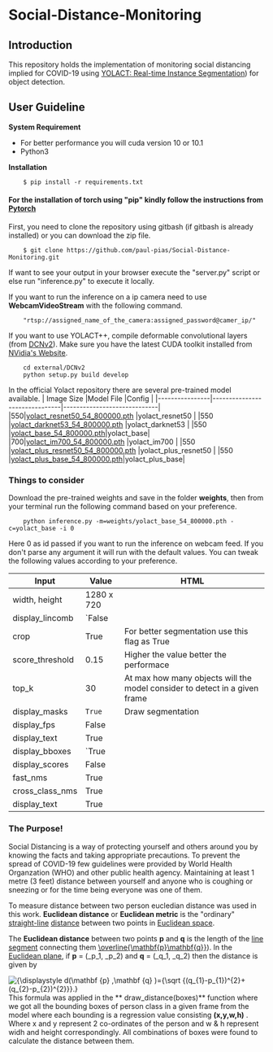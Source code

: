 # Social-Distance-Monitoring

## Introduction
This repository holds the implementation of monitoring social distancing implied for COVID-19 using  [YOLACT: Real-time Instance Segmentation](https://arxiv.org/abs/1904.02689)) for object detection. 

## User Guideline
**System Requirement**
- For better performance you will cuda version 10 or 10.1
 - Python3

**Installation**
```
    $ pip install -r requirements.txt
 ```
 #### For the installation of torch using "pip" kindly follow the instructions from [Pytorch](https://pytorch.org/)

First, you need to clone the repository using gitbash (if gitbash is already installed) or you can download the zip file.
```
    $ git clone https://github.com/paul-pias/Social-Distance-Monitoring.git
```

If want to see your output in your browser execute the "server.py" script or else run "inference.py" to execute it locally.

If you want to run the inference on a ip camera need to use **WebcamVideoStream** with the following command. 
```
    "rtsp://assigned_name_of_the_camera:assigned_password@camer_ip/"
```
If you want to use YOLACT++, compile deformable convolutional layers (from [DCNv2](https://github.com/CharlesShang/DCNv2/tree/pytorch_1.0)). Make sure you have the latest CUDA toolkit installed from [NVidia's Website](https://developer.nvidia.com/cuda-toolkit).
```
    cd external/DCNv2
    python setup.py build develop
```

In the official Yolact repository there are several pre-trained model available.
|    Image Size            |Model File                         |Config                         |
|----------------|-------------------------------|-----------------------------|
|550|[yolact_resnet50_54_800000.pth](https://drive.google.com/file/d/1yp7ZbbDwvMiFJEq4ptVKTYTI2VeRDXl0/view?usp=sharing)            |yolact_resnet50            |
|550          |[yolact_darknet53_54_800000.pth](https://drive.google.com/file/d/1dukLrTzZQEuhzitGkHaGjphlmRJOjVnP/view?usp=sharing)           |yolact_darknet53            |
|550          |[yolact_base_54_800000.pth](https://drive.google.com/file/d/1UYy3dMapbH1BnmtZU4WH1zbYgOzzHHf_/view?usp=sharing)|yolact_base|
|700|[yolact_im700_54_800000.pth](https://drive.google.com/file/d/1lE4Lz5p25teiXV-6HdTiOJSnS7u7GBzg/view?usp=sharing)            |yolact_im700            |
|550         |[yolact_plus_resnet50_54_800000.pth](https://drive.google.com/file/d/1ZPu1YR2UzGHQD0o1rEqy-j5bmEm3lbyP/view?usp=sharing)            |yolact_plus_resnet50            |
|550          |[yolact_plus_base_54_800000.pth](https://drive.google.com/file/d/15id0Qq5eqRbkD-N3ZjDZXdCvRyIaHpFB/view?usp=sharing)|yolact_plus_base|


### Things to consider

Download the pre-trained weights and save in the folder **weights**, then from your terminal run the following command based on your preference.

```
    python inference.py -m=weights/yolact_base_54_800000.pth -c=yolact_base -i 0
```
Here 0 as id passed if you want to run the inference on webcam feed. If you don't parse any argument it will run with the default values. You can tweak the following values according to your preference. 


|      Input          |Value                        |HTML                         |
|----------------|-------------------------------|-----------------------------|
|width, height |1280 x 720 |              
|display_lincomb         |`False             
|crop          |True 	| For better segmentation use this flag as True
|score_threshold |0.15  | Higher the value better the performace          
|top_k         | 30     | At max how many objects will the model consider to detect in a given frame        
|display_masks          |`True` | Draw segmentation 
|display_fps |False                        
|display_text          |True
|display_bboxes         |`True             
|display_scores           |False
|fast_nms |True            
|cross_class_nms         | True             
|display_text          |True

###  The Purpose!
Social Distancing is a way of protecting yourself and others around you by knowing the facts and taking appropriate precautions. To prevent the spread of COVID-19 few guidelines were provided by World Health Organzation (WHO) and other public health agency. Maintaining at least 1 metre (3 feet) distance between yourself and anyone who is coughing or sneezing or for the time being everyone was one of them. 

 
To measure distance between two person eucledian distance was used in this work. **Euclidean distance** or **Euclidean metric** is the "ordinary" [straight-line](https://en.wikipedia.org/wiki/Straight_line "Straight line")  [distance](https://en.wikipedia.org/wiki/Distance "Distance") between two points in [Euclidean space](https://en.wikipedia.org/wiki/Euclidean_space "Euclidean space"). 

The **Euclidean distance** between two points **p** and **q** is the length of the [line segment](https://en.wikipedia.org/wiki/Line_segment "Line segment") connecting them [\overline{\mathbf{p}\mathbf{q}}](https://wikimedia.org/api/rest_v1/media/math/render/svg/6d397a90d8e00a9fbb6e7eb908cda31009fde6ee)).
In the [Euclidean plane](https://en.wikipedia.org/wiki/Euclidean_plane "Euclidean plane"), if **p** = (_p_1, _p_2) and **q** = (_q_1, _q_2) then the distance is given by

![{\displaystyle d(\mathbf {p} ,\mathbf {q} )={\sqrt {(q_{1}-p_{1})^{2}+(q_{2}-p_{2})^{2}}}.}](https://wikimedia.org/api/rest_v1/media/math/render/svg/4febdae84cbc320c19dd13eac5060a984fd438d8)
This formula was applied in the ** draw_distance(boxes)** function where we got all the bounding boxes of person class in a given frame from the model where each bounding is a regression value consisting **(x,y,w,h)** . Where x and y represent 2 co-ordinates of the person and w & h represent widh and height correspondingly. All combinations of boxes were found to calculate the distance between them. 

